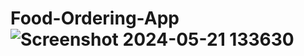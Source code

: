 # Food-Ordering-App![Screenshot 2024-05-21 133630](https://github.com/pratiksha-prasad/Food-Ordering-App/assets/134789439/79801028-018b-48f1-8a1f-310bfe67ae78)
